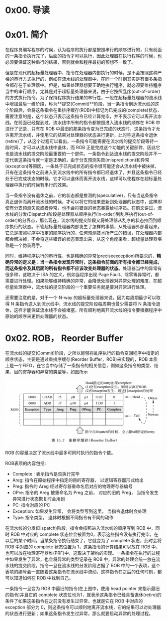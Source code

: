 # 0x00. 导读

# 0x01. 简介

在程序员编写程序的时候，认为程序的执行都是按照串行的顺序进行的，只有前面的一条指令执行完了，后面的指令才可以执行，因此处理器在执行程序的时候，也必须要保证这种串行的结果，否则就会和程序最初的预想不一致了。

但是在现代的超标量处理器中，指令在处理器内部执行的时候，是不会按照这种严格的串行方式执行的，例如在流水线的处理器中，在同一个时刻其实是有很多条指令都存在于处理器中。但是，如果处理器想要正确地执行程序，就必须要维持程序当中的串行顺序，尤其是对于超标量处理器来说，由于它按照乱序(out-of-order)的方式执行指令，为了保持程序执行结果的串行性，一般在超标量处理器的流水线中增加最后一级阶段，称为**提交(Commit)**阶段，当一条指令到达流水线的这个阶段后，会将这条指令在重排序缓存(ROB)中标记为已完成的(complete)状态，需要注意的是，这个状态只表示这条指令已经计算完毕，并不表示它可以离开流水线。在前面已经提到过，流水线中所有的指令都按照进入流水线的顺序在 ROB 中进行了记录，只有在 ROB 中最旧的那条指令变为已完成的状态时，这条指令才允许离开流水线，并使用它的结果对处理器的状态进行更新，此时称这条指令退休(retire)了，从这个过程可以看出，一条指令可能需要在流水线的提交阶段等待一段时间，才可以从流水线中退休，而 ROB 正是完成这个功能的关键部件，因此它也是流水线的提交阶段最重要的一个部件。一条指令到达流水线的提交阶段并不一定代表这条指令就一定是正确的，由于分支预测失败(misprediction)和异常(exception)等原因，一条处于已完成状态的指令很可能还会从流水线中被抹掉，只有在这条指令之前进入到流水线中的所有指令都已经退休了，并且这条指令已经处于已完成状态的时候，它才可以退休而离开流水线，这样可以使程序在超标量处理器中执行的时候有串行的效果。

当一条指令没有退休之前，它的状态都是推测的(speculative)，只有当这条指令真正退休而离开流水线的时候，才可以将它的结果更新到处理器的状态中，这样即使有分支预测失败或者异常，也不会将错误的状态暴露给程序员。在前文讲过，流水线的分发(Dispatch)阶段是处理器从顺序执行(in-order)到乱序执行(out-of-order)的分界点，那么现在，流水线的提交阶段又将处理器从乱序的状态拉回到顺序执行的状态。不管超标量处理器内部发生了怎样的事情，从处理器外部看起来，它总是按照程序中指定的顺序执行的，任何预测技术所产生的错误，在处理器内部都会解决掉，不会将这些错误的状态表现出来，从这个角度来看，超标量处理器堪称是一个伪装高手。

同时，维持程序执行的串行性，也是精确的异常(preciseexception)所要求的，**精确异常的定义是：当一条指令发现异常时，这条指令前面的所有指令都已经完成，而这条指令及其后面的所有指令都不应该改变处理器的状态**。处理器当中的异常有很多种，这取决于 ISA 的定义，例如当程序出现 Page Fault、除零等异常时，都需要进行处理。如果能够维持精确的异常，会降低处理器对异常处理的难度，在超标量处理器中，流水线的提交阶段的一个重要任务就是要对异常进行处理。

还需要注意的是，对于一个 N-way 的超标量处理器来说，因为每周期最少可以取得 N 条指令送入到流水线中，流水线的提交阶段每周期也最少需要将 N 条指令退休，这样才能保证流水线不会被堵塞，所有顺利地离开流水线的指令要根据程序中原始的顺序来更新处理器的状态。

# 0x02. ROB， Reorder Buffer

在流水线的提交(Commit)阶段，之所以能够将乱序执行的指令变回程序中指定的顺序状态，主要是通过重排序缓存(Reorder Buffer，ROB)来实现的，ROB 本质上是一个FIFO，在它当中存储了一条指令的相关信息，例如这条指令的类型、结果、目的寄存器和异常的类型等，如图所示

![Alt text](../../../pic/CPU/ROB1.png)

ROB 的容量决定了流水线中最多可同时执行的指令个数。

ROB表项的内容包括:

- Complete : 表示指令是否执行完毕
- Areg: 指令在原始程序中指定的目的寄存器， 以逻辑寄存器形式给出
- Preg: 指令的 Areg 经过寄存器重命名后对应的物理寄存器编号
- OPre: 指令的 Areg 被重命名为 Preg 之前， 对应的旧的 Preg， 当指令发生异常进行状态恢复时会用到
- PC: 指令对应的 PC
- Exception: 如果发生异常， 会将类型写到这里， 当指令退休时会处理
- Type: 指令类型， 退休时根据不同指令有不同的动作

在流水线的分发(Dispatch)阶段，指令会按照进入流水线的顺序写到 ROB 中，同时 ROB 中对应的 complete 状态位会被置为0，表示这些指令没有执行完毕，在以后的某个时间，当某条指令执行结束了，它就变为了 complete 状态，此时会将 ROB 中对应的 complete 状态位置为 1，这条指令的计算结果可以放在 ROB 中，也可以放在物理寄存器堆(PRF)中，这取决于架构的实现。一条指令在执行的过程中如果发生了异常，也会将异常的类型记录在 ROB 中，异常的处理会统一放在流水线的提交阶段。指令一旦在流水线的分发阶段占据了 ROB 中的一个表项，这个表项的编号会一直随着这条指令在流水线中流动，这样指令在之后的任何时刻，都可以知道如何在 ROB 中找到自己。

一条指令一旦变为 ROB 中最旧的指令(在上图中，使用 head pointer 来指示最旧的指令)并且它的 complete 状态位也为1，就表示这条指令已经具备退休(retire)的条件了如果这条指令在之前没有发生过异常，也就是它在 ROB 中对应的 exception 部分为 0，则这条指令可以顺利地离开流水线，它的结果可以对处理器的状态进行更新；如果这条指令发生过异常，那么就要启动异常的处理过程。